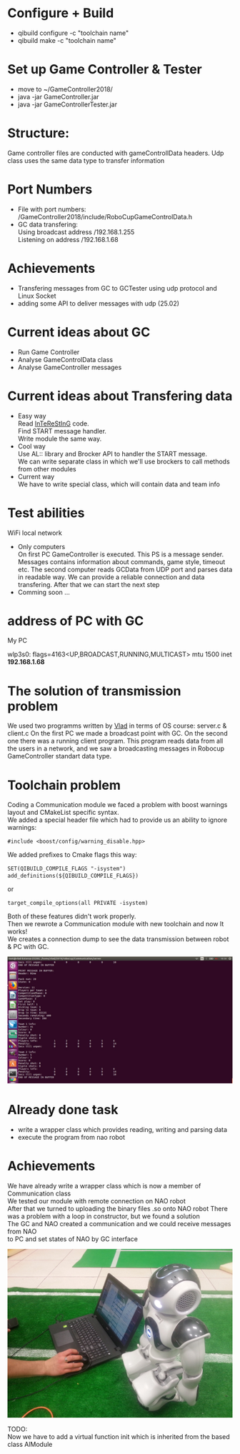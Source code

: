 # Configure + Build
+ qibuild configure -c "toolchain name"
+ qibuild make -c "toolchain name"
# Set up Game Controller & Tester
+ move to ~/GameController2018/
+ java -jar GameController.jar
+ java -jar GameControllerTester.jar
# Structure:
Game controller files are conducted with gameControllData headers. 
Udp class uses the same data type to transfer information
# Port Numbers
+ File with port numbers:  
/GameController2018/include/RoboCupGameControlData.h
+ GC data transfering:  
Using broadcast address /192.168.1.255  
Listening on address /192.168.1.68  
# Achievements
+ Transfering messages from GC to GCTester using udp protocol and Linux Socket
+ adding some API to deliver messages with udp (25.02)
# Current ideas about GC
+ Run Game Controller
+ Analyse GameControlData class
+ Analyse GameController messages
# Current ideas about Transfering data
+ Easy way  
Read [InTeReStInG](https://github.com/UNSWComputing/rUNSWift-2018-release/tree/master/robot/gamecontroller) code.  
Find START message handler.  
Write module the same way.  
+ Cool way  
Use AL:: library and Brocker API to handler the START message.  
We can write separate class in which we'll use brockers to call methods from other modules
+ Current way  
We have to write special class, which will contain data and team info
# Test abilities
WiFi local network
+ Only computers  
On first PC GameController is executed. This PS is a message sender. Messages contains information about commands, game style, timeout etc. The second computer reads GCData from UDP port and parses data in readable way.
We can provide a reliable connection and data transfering. After that we can start the next step  
+ Comming soon ...

# address of PC with GC  
My PC 

  wlp3s0: flags=4163<UP,BROADCAST,RUNNING,MULTICAST>  mtu 1500
  inet **192.168.1.68**  
# The solution of transmission problem
We used two programms written by [Vlad](https://github.com/MolVlad) in terms of OS course: server.c & client.c
On the first PC we made a broadcast point with GC. On the second one there was a running client program. This program reads data from all the users in a network, and we saw a broadcasting messages in Robocup GameController standart data type.  

# Toolchain problem
Coding a Communication module we faced a problem with boost warnings layout and CMakeList specific syntax.  
We added a special header file which had to provide us an ability to ignore warnings:  

    #include <boost/config/warning_disable.hpp>

We added prefixes to Cmake flags this way:

    SET(QIBUILD_COMPILE_FLAGS "-isystem")
    add_definitions(${QIBUILD_COMPILE_FLAGS})
or

    target_compile_options(all PRIVATE -isystem)
  
Both of these features didn't work properly.  
Then we rewrote a Communication module with new toolchain and now It works!  
We creates a connection dump to see the data transmission between robot & PC with GC. 

![UDP TRANSMISSION DUMP](https://github.com/SokolovVadim/Communication/blob/master/doc/Dump_screen.jpg)

# Already done task  
+ write a wrapper class which provides reading, writing and parsing data  
+ execute the program from nao robot

# Achievements
We have already write a wrapper class which is now a member of Communication class  
We tested our module with remote connection on NAO robot  
After that we turned to uploading the binary files .so onto NAO robot
There was a problem with a loop in constructor, but we found a solution  
The GC and NAO created a communication and we could receive messages from NAO  
to PC and set states of NAO by GC interface  

![GC TEST](https://github.com/SokolovVadim/Communication/blob/master/doc/TestGC.jpg)

TODO:  
Now we have to add a virtual function init which is inherited from the based class AlModule  


